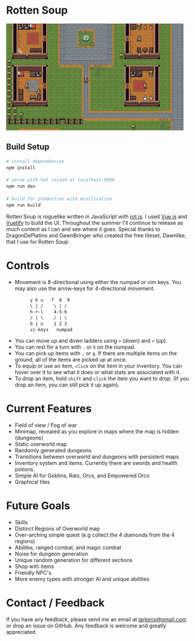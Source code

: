 # Rotten Soup
![screenshot](static/images/screen.gif)

## Build Setup

``` bash
# install dependencies
npm install

# serve with hot reload at localhost:8080
npm run dev

# build for production with minification
npm run build
```

Rotten Soup is roguelike written in JavaScript with [rot.js](http://ondras.github.io/rot.js/hp/). I used [Vue.js](https://vuejs.org/) and [Vuetify](https://vuetifyjs.com/) to build the UI. Throughout the summer I'll continue to release as much content as I can and see where it goes. Special thanks to DragonDePlatino and DawnBringer who created the free tileset, Dawnlike, that I use for Rotten Soup.

# Controls
- Movement is 8-directional using either the numpad or vim keys. You may also use the arrow-keys for 4-directional movement.
```
         y k u   7  8  9
         \ | /    \ | /
         h-+-l    4-5-6
         / | \    / | \
         b j n    1 2 3
         vi-keys   numpad
```

- You can move up and down ladders using `>` (down) and `<` (up).
- You can rest for a turn with `.` or `5` on the numpad.
- You can pick up items with `,` or `g`. If there are multiple items on the ground, all of the items are picked up at once.
- To equip or use an item, `click` on the item in your inventory. You can hover over it to see
what it does or what stats are associated with it.
- To drop an item, hold `shift` and `click` the item you want to drop. (If you drop an item, you can still pick it up again).

# Current Features
- Field of view / Fog of war
- Minimap, revealed as you explore in maps where the map is hidden (dungeons)
- Static overworld map
- Randomly generated dungeons
- Transitions between overworld and dungeons with persistent maps
- Inventory system and items. Currently there are swords and health potions.
- Simple AI for Goblins, Rats, Orcs, and Empowered Orcs
- Graphical tiles

# Future Goals
- Skills
- Distinct Regions of Overworld map
- Over-arching simple quest (e.g collect the 4 diamonds from the 4 regions)
- Abilites, ranged combat, and magic combat
- Noise for dungeon generation
- Unique random generation for different sections
- Shop with items
- Friendly NPC's
- More enemy types with stronger AI and unique abilities

# Contact / Feedback
If you have any feedback, please send me an email at larkenx@gmail.com or drop an issue on GitHub. Any feedback is welcome and greatly appreciated.
